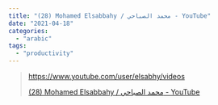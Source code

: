 ```yaml
---
title: "(28) Mohamed Elsabbahy / محمد الصباحي - YouTube"
date: "2021-04-18"
categories: 
  - "arabic"
tags: 
  - "productivity"
---
```


> https://www.youtube.com/user/elsabhy/videos
> 
> [(28) Mohamed Elsabbahy / محمد الصباحي - YouTube](https://www.youtube.com/user/elsabhy/videos)
